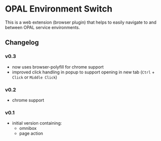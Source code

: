 # OPAL Environment Switch

This is a web extension (browser plugin) that helps to easily navigate to and between OPAL service environments.

## Changelog

### v0.3
- now uses browser-polyfill for chrome support
- improved click handling in popup to support opening in new tab (`Ctrl` + `Click` or `Middle Click`)

### v0.2
- chrome support

### v0.1

- initial version containing:
  - omnibox
  - page action